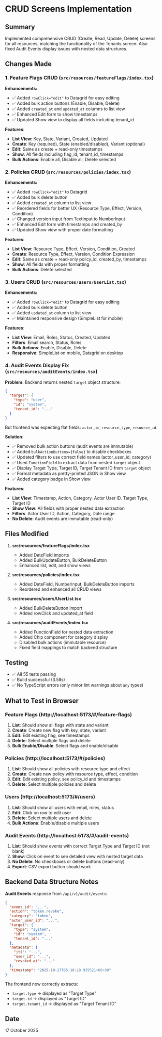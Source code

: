 # CRUD Screens Implementation

## Summary

Implemented comprehensive CRUD (Create, Read, Update, Delete) screens for all resources, matching the functionality of the Tenants screen. Also fixed Audit Events display issues with nested data structures.

## Changes Made

### 1. Feature Flags CRUD (`src/resources/featureFlags/index.tsx`)

**Enhancements:**
- ✅ Added `rowClick="edit"` to Datagrid for easy editing
- ✅ Added bulk action buttons (Enable, Disable, Delete)
- ✅ Added `created_at` and `updated_at` columns to list view
- ✅ Enhanced Edit form to show timestamps
- ✅ Updated Show view to display all fields including tenant_id

**Features:**
- **List View**: Key, State, Variant, Created, Updated
- **Create**: Key (required), State (enabled/disabled), Variant (optional)
- **Edit**: Same as create + read-only timestamps
- **Show**: All fields including flag_id, tenant_id, timestamps
- **Bulk Actions**: Enable all, Disable all, Delete selected

### 2. Policies CRUD (`src/resources/policies/index.tsx`)

**Enhancements:**
- ✅ Added `rowClick="edit"` to Datagrid
- ✅ Added bulk delete button
- ✅ Added `created_at` column to list view
- ✅ Reordered fields for better UX (Resource Type, Effect, Version, Condition)
- ✅ Changed version input from TextInput to NumberInput
- ✅ Enhanced Edit form with timestamps and created_by
- ✅ Updated Show view with proper date formatting

**Features:**
- **List View**: Resource Type, Effect, Version, Condition, Created
- **Create**: Resource Type, Effect, Version, Condition Expression
- **Edit**: Same as create + read-only policy_id, created_by, timestamps
- **Show**: All fields with proper formatting
- **Bulk Actions**: Delete selected

### 3. Users CRUD (`src/resources/users/UserList.tsx`)

**Enhancements:**
- ✅ Added `rowClick="edit"` to Datagrid for easy editing
- ✅ Added bulk delete button
- ✅ Added `updated_at` column to list view
- ✅ Maintained responsive design (SimpleList for mobile)

**Features:**
- **List View**: Email, Roles, Status, Created, Updated
- **Filters**: Email search, Status, Roles
- **Bulk Actions**: Enable, Disable, Delete
- **Responsive**: SimpleList on mobile, Datagrid on desktop

### 4. Audit Events Display Fix (`src/resources/auditEvents/index.tsx`)

**Problem:**
Backend returns nested `target` object structure:
```json
{
  "target": {
    "type": "user",
    "id": "system",
    "tenant_id": "..."
  }
}
```

But frontend was expecting flat fields: `actor_id`, `resource_type`, `resource_id`.

**Solution:**
- ✅ Removed bulk action buttons (audit events are immutable)
- ✅ Added `bulkActionButtons={false}` to disable checkboxes
- ✅ Updated filters to use correct field names (actor_user_id, category)
- ✅ Used `FunctionField` to extract data from nested `target` object
- ✅ Display Target Type, Target ID, Target Tenant ID from `target` object
- ✅ Format metadata as pretty-printed JSON in Show view
- ✅ Added category badge in Show view

**Features:**
- **List View**: Timestamp, Action, Category, Actor User ID, Target Type, Target ID
- **Show View**: All fields with proper nested data extraction
- **Filters**: Actor User ID, Action, Category, Date range
- **No Delete**: Audit events are immutable (read-only)

## Files Modified

1. **src/resources/featureFlags/index.tsx**
   - Added DateField imports
   - Added BulkUpdateButton, BulkDeleteButton
   - Enhanced list, edit, and show views

2. **src/resources/policies/index.tsx**
   - Added DateField, NumberInput, BulkDeleteButton imports
   - Reordered and enhanced all CRUD views

3. **src/resources/users/UserList.tsx**
   - Added BulkDeleteButton import
   - Added rowClick and updated_at field

4. **src/resources/auditEvents/index.tsx**
   - Added FunctionField for nested data extraction
   - Added Chip component for category display
   - Disabled bulk actions (immutable resource)
   - Fixed field mappings to match backend structure

## Testing

- ✅ All 55 tests passing
- ✅ Build successful (3.58s)
- ✅ No TypeScript errors (only minor lint warnings about `any` types)

## What to Test in Browser

### Feature Flags (http://localhost:5173/#/feature-flags)
1. **List**: Should show all flags with state and variant
2. **Create**: Create new flag with key, state, variant
3. **Edit**: Edit existing flag, see timestamps
4. **Delete**: Select multiple flags and delete
5. **Bulk Enable/Disable**: Select flags and enable/disable

### Policies (http://localhost:5173/#/policies)
1. **List**: Should show all policies with resource type and effect
2. **Create**: Create new policy with resource type, effect, condition
3. **Edit**: Edit existing policy, see policy_id and timestamps
4. **Delete**: Select multiple policies and delete

### Users (http://localhost:5173/#/users)
1. **List**: Should show all users with email, roles, status
2. **Edit**: Click on row to edit user
3. **Delete**: Select multiple users and delete
4. **Bulk Actions**: Enable/disable multiple users

### Audit Events (http://localhost:5173/#/audit-events)
1. **List**: Should show events with correct Target Type and Target ID (not blank)
2. **Show**: Click on event to see detailed view with nested target data
3. **No Delete**: No checkboxes or delete buttons (read-only)
4. **Export**: CSV export button should work

## Backend Data Structure Notes

**Audit Events** response from `/api/v1/audit/events`:
```json
{
  "event_id": "...",
  "action": "token.revoke",
  "category": "token",
  "actor_user_id": "...",
  "target": {
    "type": "system",
    "id": "system",
    "tenant_id": "..."
  },
  "metadata": {
    "jti": "...",
    "user_id": "...",
    "revoked_at": "..."
  },
  "timestamp": "2025-10-17T05:18:28.935521+00:00"
}
```

The frontend now correctly extracts:
- `target.type` → displayed as "Target Type"
- `target.id` → displayed as "Target ID"
- `target.tenant_id` → displayed as "Target Tenant ID"

## Date

17 October 2025
